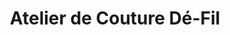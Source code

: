 ---
title: "Atelier de Couture Dé-Fil"
url: /chambery/atelier-de-couture-de-fil/
shop: Nähzubehör
---